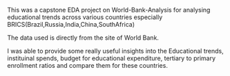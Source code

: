 This was a capstone EDA project on World-Bank-Analysis for analysing educational trends across various countries especially BRICS(Brazil,Russia,India,China,SouthAfrica)

The data used is directly from the site of World Bank.

I was able to provide some really useful insights into the Educational trends, instituinal spends, budget for educational expenditure, tertiary to primary enrollment ratios and compare them for these countries.

